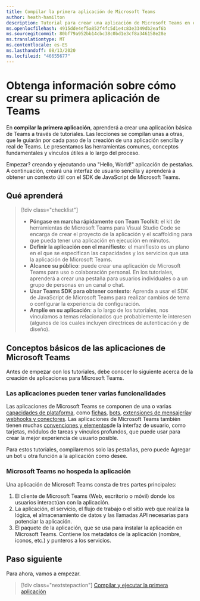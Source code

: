 ```yaml
---
title: Compilar la primera aplicación de Microsoft Teams
author: heath-hamilton
description: Tutorial para crear una aplicación de Microsoft Teams en el mundo real
ms.openlocfilehash: 4915dde4ef5a852f4fc5d1e4c83e3349db2eaf6b
ms.sourcegitcommit: 80bf79a952bb14cbc38c0bd1e3cf8a346158e28e
ms.translationtype: MT
ms.contentlocale: es-ES
ms.lasthandoff: 08/13/2020
ms.locfileid: "46655677"
---
```

# <a name="learn-how-to-build-your-first-teams-app"></a>Obtenga información sobre cómo crear su primera aplicación de Teams

En **compilar la primera aplicación**, aprenderá a crear una aplicación básica de Teams a través de tutoriales. Las lecciones se compilan unas a otras, que le guiarán por cada paso de la creación de una aplicación sencilla y real de Teams. Le presentamos las herramientas comunes, conceptos fundamentales y vínculos útiles a lo largo del proceso.

Empezar? creando y ejecutando una "Hello, World!" aplicación de pestañas. A continuación, creará una interfaz de usuario sencilla y aprenderá a obtener un contexto útil con el SDK de JavaScript de Microsoft Teams.

## <a name="what-youll-learn"></a>Qué aprenderá

> [!div class="checklist"]
  >
  > - **Póngase en marcha rápidamente con Team Toolkit**: el kit de herramientas de Microsoft Teams para Visual Studio Code se encarga de crear el proyecto de la aplicación y el scaffolding para que pueda tener una aplicación en ejecución en minutos.
  > - **Definir la aplicación con el manifiesto**: el manifiesto es un plano en el que se especifican las capacidades y los servicios que usa la aplicación de Microsoft Teams.
  > - **Alcance su público**: puede crear una aplicación de Microsoft Teams para uso o colaboración personal. En los tutoriales, aprenderá a crear una pestaña para usuarios individuales o a un grupo de personas en un canal o chat.
  > - **Usar Teams SDK para obtener contexto**: Aprenda a usar el SDK de JavaScript de Microsoft Teams para realizar cambios de tema o configurar la experiencia de configuración.  
  > - **Amplíe en su aplicación**: a lo largo de los tutoriales, nos vinculamos a temas relacionados que probablemente le interesen (algunos de los cuales incluyen directrices de autenticación y de diseño).

## <a name="teams-app-fundamentals"></a>Conceptos básicos de las aplicaciones de Microsoft Teams

Antes de empezar con los tutoriales, debe conocer lo siguiente acerca de la creación de aplicaciones para Microsoft Teams.

### <a name="apps-can-have-multiple-capabilities"></a>Las aplicaciones pueden tener varias funcionalidades

Las aplicaciones de Microsoft Teams se componen de una o varias [capacidades de plataforma](../capabilities-overview.md), como [fichas](../doc-links/what-are-tabs.md), [bots](../doc-links/what-are-bots.md ), [extensiones de mensajería](../doc-links/what-are-messaging-extensions.md)y [webhooks y conectores](../doc-links/what-are-webhooks-and-connectors.md). Las aplicaciones de Microsoft Teams también tienen muchas [convenciones y elementos](../doc-links/teams-ui-conventions.md)de la interfaz de usuario, como tarjetas, módulos de tareas y vínculos profundos, que puede usar para crear la mejor experiencia de usuario posible.

Para estos tutoriales, compilaremos solo las pestañas, pero puede Agregar un bot u otra función a la aplicación como desee.

### <a name="teams-doesnt-host-your-app"></a>Microsoft Teams no hospeda la aplicación  

Una aplicación de Microsoft Teams consta de tres partes principales:

1. El cliente de Microsoft Teams (Web, escritorio o móvil) donde los usuarios interactúan con la aplicación.
1. La aplicación, el servicio, el flujo de trabajo o el sitio web que realiza la lógica, el almacenamiento de datos y las llamadas API necesarias para potenciar la aplicación.
1. El paquete de la aplicación, que se usa para instalar la aplicación en Microsoft Teams. Contiene los metadatos de la aplicación (nombre, iconos, etc.) y punteros a los servicios.

## <a name="next-step"></a>Paso siguiente

Para ahora, vamos a empezar.

> [!div class="nextstepaction"]
> [Compilar y ejecutar la primera aplicación](build-and-run-with-toolkit.md)
